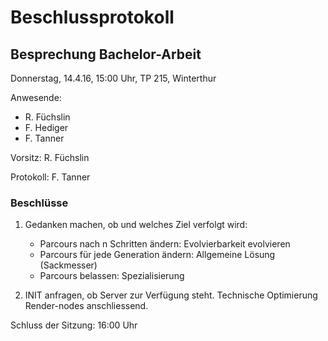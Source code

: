 # Beschlussprotokoll

## Besprechung Bachelor-Arbeit

Donnerstag, 14.4.16, 15:00 Uhr, TP 215, Winterthur

Anwesende:

*   R. Füchslin
*   F. Hediger
*   F. Tanner

Vorsitz: R. Füchslin

Protokoll: F. Tanner

### Beschlüsse

1.  Gedanken machen, ob und welches Ziel verfolgt wird:

    *   Parcours nach n Schritten ändern: Evolvierbarkeit evolvieren
    *   Parcours für jede Generation ändern: Allgemeine Lösung (Sackmesser)
    *   Parcours belassen: Spezialisierung

2.  INIT anfragen, ob Server zur Verfügung steht.
    Technische Optimierung Render-nodes anschliessend.

Schluss der Sitzung: 16:00 Uhr
